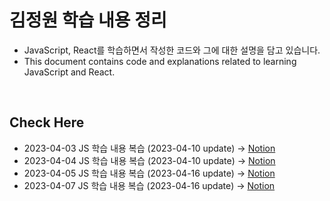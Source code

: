 # 김정원 학습 내용 정리

- JavaScript, React를 학습하면서 작성한 코드와 그에 대한 설명을 담고 있습니다.
- This document contains code and explanations related to learning JavaScript and React.


</br>

##  Check Here
- 2023-04-03 JS 학습 내용 복습 (2023-04-10 update) →
<a href="https://trapezoidal-pipe-3ea.notion.site/JS-ES6-1-e13995e224b1451baea8a0f3d3d58344">Notion</a> 
- 2023-04-04 JS 학습 내용 복습 (2023-04-10 update) → <a href="https://trapezoidal-pipe-3ea.notion.site/JS-ES6-2-755279a16ede4aefb46de0cf8c624376">Notion</a> 
- 2023-04-05 JS 학습 내용 복습 (2023-04-16 update) → <a href="https://trapezoidal-pipe-3ea.notion.site/JS-ES6-3-174363496e3a4a9ea41482009a627b92">Notion</a> 
- 2023-04-07 JS 학습 내용 복습 (2023-04-16 update) → <a href="https://trapezoidal-pipe-3ea.notion.site/JS-ES6-4-f9b1c44940c647af9909c28815c5f029">Notion</a>


 
